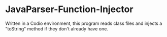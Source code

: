 # JavaParser-Function-Injector
Written in a Codio environment, this program reads class files and injects a "toString" method if they don't already have one.
